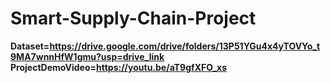 # Smart-Supply-Chain-Project
**Dataset=https://drive.google.com/drive/folders/13P51YGu4x4yTOVYo_t9MA7wnnHfW1gmu?usp=drive_link**
**ProjectDemoVideo=https://youtu.be/aT9gfXFO_xs**
